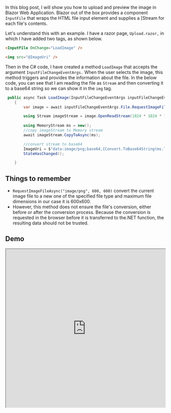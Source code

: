 

In this blog post, I will show you how to upload and preview the image in Blazor Web Application. 
Blazor out of the box provides a component `InputFile` that wraps the HTML file input element and supplies a [Stream for each file's contents.

Let's understand this with an example. I have a razor page, `Upload.razor,` in which I have added two tags, as shown below.


```html
<InputFile OnChange="LoadImage" />

<img src="@ImageUri" />

```

Then in the C# code, I have created a method `LoadImage` that accepts the argument `InputFileChangeEventArgs.` When the user selects the image, this method triggers and provides the information about the file.
In the below code, you can see that I am reading the file as `Stream` and then converting it to a base64 string so we can show it in the `img` tag.

```csharp
 public async Task LoadImage(InputFileChangeEventArgs inputFileChangeEventArgs)
    {
        var image = await inputFileChangeEventArgs.File.RequestImageFileAsync("image/png", 600, 600);

        using Stream imageStream = image.OpenReadStream(1024 * 1024 * 10);
        
        using MemoryStream ms = new();
        //copy imageStream to Memory stream
        await imageStream.CopyToAsync(ms);

        //convert stream to base64
        ImageUri = $"data:image/png;base64,{Convert.ToBase64String(ms.ToArray())}";
        StateHasChanged();

    }
```
##  Things to remember

- `RequestImageFileAsync("image/png", 600, 600)` 
 convert the current image file to a new one of the specified file type and maximum file dimensions in our case it is 600x600. 
 - However, this method does not ensure the file's conversion, either before or after the conversion process. Because the conversion is requested in the browser before it is transferred to the.NET function, the resulting data should not be trusted.


## Demo
<iframe width="100%" height="500px" src="https://blazorrepl.telerik.com/repl/embed/cwkAnuvO46GBBXBk45?editor=true&result=true&errorList=false"></iframe>
<!--stackedit_data:
eyJoaXN0b3J5IjpbLTgzNDExNTU3OCwtMTk0MzI3MTE0MywtMT
QyMDU4MDYyOCwtODYzNDQ3ODI2XX0=
-->